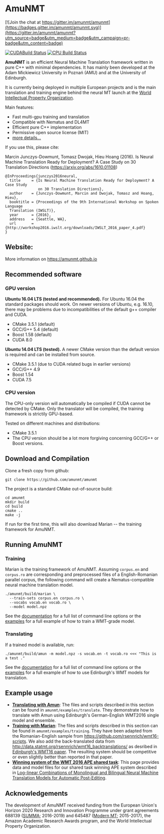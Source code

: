 
# AmuNMT
[![Join the chat at https://gitter.im/amunmt/amunmt](https://badges.gitter.im/amunmt/amunmt.svg)](https://gitter.im/amunmt/amunmt?utm_source=badge&utm_medium=badge&utm_campaign=pr-badge&utm_content=badge)

[![CUDABuild Status](http://vali.inf.ed.ac.uk/jenkins/buildStatus/icon?job=amunmt_compilation_cuda)](http://vali.inf.ed.ac.uk/jenkins/job/amunmt_compilation_cuda/)
[![CPU Build Status](http://vali.inf.ed.ac.uk/jenkins/buildStatus/icon?job=amunmt_compilation_cpu)](http://vali.inf.ed.ac.uk/jenkins/job/amunmt_compilation_cpu/)

 <p>
  <b>AmuNMT</b> is an efficient Neural Machine Translation framework written
  in pure C++ with minimal dependencies. It has mainly been developed at the
  Adam Mickiewicz University in Poznań (AMU) and at the University of Edinburgh.
  </p>

  <p>
  It is currently being deployed in
  multiple European projects and is the main translation and training engine
  behind the neural MT launch at the
  <a href="http://www.wipo.int/pressroom/en/articles/2016/article_0014.html">World Intellectual Property Organization</a>.

  </p>

  <p>
  Main features:
  <ul>
    <li> Fast multi-gpu training and translation </li>
    <li> Compatible with Nematus and DL4MT </li>
    <li> Efficient pure C++ implementation </li>
    <li> Permissive open source license (MIT) </li>
    <li> <a href="http://amunmt.github.io/features"> more details... </a> </li>
  </ul>
  </p>

If you use this, please cite:

Marcin Junczys-Dowmunt, Tomasz Dwojak, Hieu Hoang (2016). Is Neural Machine
Translation Ready for Deployment? A Case Study on 30 Translation Directions
(https://arxiv.org/abs/1610.01108)

    @InProceedings{junczys2016neural,
      title     = {Is Neural Machine Translation Ready for Deployment? A Case Study
                   on 30 Translation Directions},
      author    = {Junczys-Dowmunt, Marcin and Dwojak, Tomasz and Hoang, Hieu},
      booktitle = {Proceedings of the 9th International Workshop on Spoken Language
      Translation (IWSLT)},
      year      = {2016},
      address   = {Seattle, WA},
      url       = {http://workshop2016.iwslt.org/downloads/IWSLT_2016_paper_4.pdf}
    }

## Website:

More information on https://amunmt.github.io

## Recommended software

### GPU version

**Ubuntu 16.04 LTS (tested and recommended).** For Ubuntu 16.04 the standard
packages should work. On newer versions of Ubuntu, e.g. 16.10, there may be
problems due to incompatibilities of the default g++ compiler and CUDA.

 * CMake 3.5.1 (default)
 * GCC/G++ 5.4 (default)
 * Boost 1.58 (default)
 * CUDA 8.0

**Ubuntu 14.04 LTS (tested).** A newer CMake version than the default version is
required and can be installed from source.

 * CMake 3.5.1 (due to CUDA related bugs in earlier versions)
 * GCC/G++ 4.9
 * Boost 1.54
 * CUDA 7.5

### CPU version

The CPU-only version will automatically be compiled if CUDA cannot be detected by CMake.
Only the translator will be compiled, the training framework is strictily GPU-based.

Tested on different machines and distributions:

 * CMake 3.5.1
 * The CPU version should be a lot more forgiving concerning GCC/G++ or Boost versions.

## Download and Compilation

Clone a fresh copy from github:

    git clone https://github.com/amunmt/amunmt

The project is a standard CMake out-of-source build:

    cd amunmt
    mkdir build
    cd build
    cmake ..
    make -j

If run for the first time, this will also download Marian -- the training
framework for AmuNMT.

## Running AmuNMT

### Training

Marian is the training framework of AmuNMT. Assuming `corpus.en` and `corpus.ro` are
corresponding and preprocessed files of a English-Romanian parallel corpus, the
following command will create a Nematus-compatible neural machine translation model.

    ./amunmt/build/marian \
      --train-sets corpus.en corpus.ro \
      --vocabs vocab.en vocab.ro \
      --model model.npz

See the [documentation](https://amunmt.github.io/docs/#marian) for a full list
of command line options or the
[examples](https://amunmt.github.io/examples/training) for a full example of
how to train a WMT-grade model.

### Translating

If a trained model is available, run:

    ./amunmt/build/amun -m model.npz -s vocab.en -t vocab.ro <<< "This is a test ."

See the [documentation](https://amunmt.github.io/docs/#amun) for a full list of
command line options or the
[examples](https://amunmt.github.io/examples/translating) for a full example of
how to use Edinburgh's WMT models for translation.

## Example usage

* **[Translating with Amun](https://amunmt.github.io/examples/translating/)**:
The files and scripts described in this section can be found in
`amunmt/examples/translate`. They demonstrate how to translate with Amun using
Edinburgh's German-English WMT2016 single model and ensemble.
* **[Training with Marian](https://amunmt.github.io/examples/training/)**: The files
and scripts described in this section can be found in
`amunmt/examples/training`. They have been adapted from the
Romanian-English sample from <https://github.com/rsennrich/wmt16-scripts>.
We also add the back-translated data from <http://data.statmt.org/rsennrich/wmt16_backtranslations/>
as desribed in [Edinburgh's WMT16 paper](http://www.aclweb.org/anthology/W16-2323).
The resulting system should be competitive or even slightly better than
reported in that paper.
* **[Winning system of the WMT 2016 APE shared task](https://amunmt.github.io/examples/postedit/)**:
This page provides data and model files for our shared task winning APE system
described in [Log-linear Combinations of Monolingual and Bilingual Neural
Machine Translation Models for Automatic
Post-Editing](http://www.aclweb.org/anthology/W16-2378).

## Acknowledgements

The development of AmuNMT received funding from the European Union's Horizon 2020
Research and Innovation Programme under grant agreements 688139
(<a href="http://www.summa-project.eu">SUMMA</a>; 2016-2019) and 645487
(<a href="http://www.modernmt.eu">Modern MT</a>; 2015-2017), the
Amazon Academic Research Awards program, and the World Intellectual
Property Organization.

